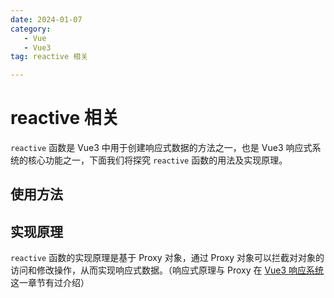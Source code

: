 ```yaml
---
date: 2024-01-07
category: 
   - Vue
   - Vue3
tag: reactive 相关

---
```


# reactive 相关
 `reactive` 函数是 Vue3 中用于创建响应式数据的方法之一，也是 Vue3 响应式系统的核心功能之一，下面我们将探究 `reactive` 函数的用法及实现原理。

## 使用方法

## 实现原理
 `reactive` 函数的实现原理是基于 Proxy 对象，通过 Proxy 对象可以拦截对对象的访问和修改操作，从而实现响应式数据。（响应式原理与 Proxy 在 [Vue3 响应系统](/blog-vue/vue3/01.md) 这一章节有过介绍）


